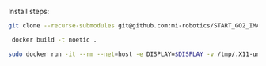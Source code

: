 Install steps:

```sh
git clone --recurse-submodules git@github.com:mi-robotics/START_GO2_IMAGE.git
```

```sh
 docker build -t noetic .
```

```sh
sudo docker run -it --rm --net=host -e DISPLAY=$DISPLAY -v /tmp/.X11-unix/:/tmp/.X11-unix noetic
```
